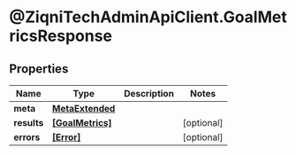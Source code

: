 # @ZiqniTechAdminApiClient.GoalMetricsResponse

## Properties

Name | Type | Description | Notes
------------ | ------------- | ------------- | -------------
**meta** | [**MetaExtended**](MetaExtended.md) |  | 
**results** | [**[GoalMetrics]**](GoalMetrics.md) |  | [optional] 
**errors** | [**[Error]**](Error.md) |  | [optional] 


